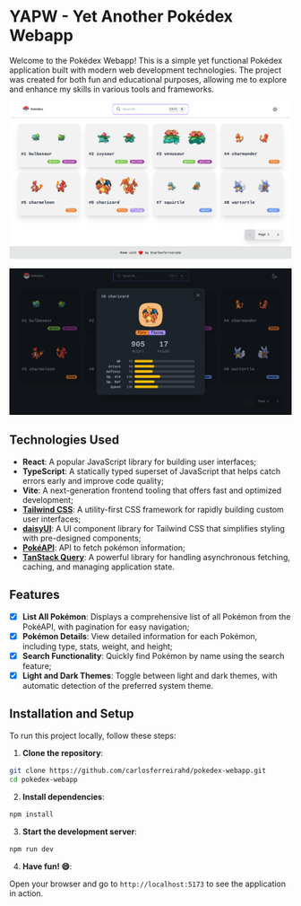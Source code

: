 # YAPW - Yet Another Pokédex Webapp

Welcome to the Pokédex Webapp! This is a simple yet functional Pokédex application built with modern web development technologies. The project was created for both fun and educational purposes, allowing me to explore and enhance my skills in various tools and frameworks.

![Homepage](https://github.com/carlosferreirahd/pokedex-webapp/blob/main/readme/homepage.png?raw=true)

![Details Modal](https://github.com/carlosferreirahd/pokedex-webapp/blob/main/readme/details-modal.png?raw=true)

## Technologies Used

- **React**: A popular JavaScript library for building user interfaces;
- **TypeScript**: A statically typed superset of JavaScript that helps catch errors early and improve code quality;
- **Vite**: A next-generation frontend tooling that offers fast and optimized development;
- **[Tailwind CSS](https://tailwindcss.com/)**: A utility-first CSS framework for rapidly building custom user interfaces;
- **[daisyUI](https://daisyui.com/)**: A UI component library for Tailwind CSS that simplifies styling with pre-designed components;
- **[PokéAPI](https://pokeapi.co/)**: API to fetch pokémon information;
- **[TanStack Query](https://tanstack.com/query/latest)**: A powerful library for handling asynchronous fetching, caching, and managing application state.

## Features

- [x] **List All Pokémon**: Displays a comprehensive list of all Pokémon from the PokéAPI, with pagination for easy navigation;
- [x] **Pokémon Details**: View detailed information for each Pokémon, including type, stats, weight, and height;
- [x] **Search Functionality**: Quickly find Pokémon by name using the search feature;
- [x] **Light and Dark Themes**: Toggle between light and dark themes, with automatic detection of the preferred system theme.

## Installation and Setup

To run this project locally, follow these steps:

1. **Clone the repository**:

```sh
git clone https://github.com/carlosferreirahd/pokedex-webapp.git
cd pokedex-webapp
```

2. **Install dependencies**:

```sh
npm install
```

3. **Start the development server**:

```sh
npm run dev
```

4. **Have fun! 😄**:

Open your browser and go to `http://localhost:5173` to see the application in action.
